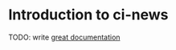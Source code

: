# Introduction to ci-news

TODO: write [great documentation](http://jacobian.org/writing/great-documentation/what-to-write/)
